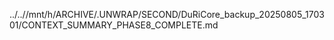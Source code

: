 ../..//mnt/h/ARCHIVE/.UNWRAP/SECOND/DuRiCore_backup_20250805_170301/CONTEXT_SUMMARY_PHASE8_COMPLETE.md